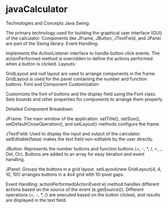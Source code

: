 # javaCalculator

Technologies and Concepts
Java Swing:

The primary technology used for building the graphical user interface (GUI) of the calculator.
Components like JFrame, JButton, JTextField, and JPanel are part of the Swing library.
Event Handling:

Implements the ActionListener interface to handle button click events.
The actionPerformed method is overridden to define the actions performed when a button is clicked.
Layouts:

GridLayout and null layout are used to arrange components in the frame.
GridLayout is used for the panel containing the number and function buttons.
Font and Component Customization:

Customizes the font of buttons and the display field using the Font class.
Sets bounds and other properties for components to arrange them properly.

Detailed Component Breakdown

JFrame: The main window of the application.
setTitle(), setSize(), setDefaultCloseOperation(), and setLayout() methods configure the frame.

JTextField: Used to display the input and output of the calculator.
setEditable(false) makes the text field non-editable by the user directly.

JButton: Represents the number buttons and function buttons (+, -, *, /, =, ., Del, Clr).
Buttons are added to an array for easy iteration and event handling.

JPanel: Groups the buttons in a grid layout.
setLayout(new GridLayout(4, 4, 10, 10)) arranges buttons in a 4x4 grid with 10-pixel gaps.

Event Handling:
actionPerformed(ActionEvent e) method handles different actions based on the source of the event (e.getSource()).
Different operations (+, -, *, /) are executed based on the button clicked, and results are displayed in the text field.

